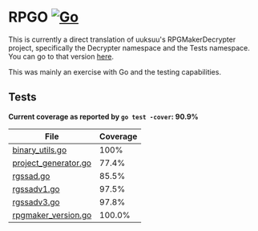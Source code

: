 # RPGO [![Go](https://github.com/xubiod/rpgo/actions/workflows/go.yml/badge.svg)](https://github.com/xubiod/rpgo/actions/workflows/go.yml)

This is currently a direct translation of uuksuu's RPGMakerDecrypter project,
specifically the Decrypter namespace and the Tests namespace. You can go to that
version [here](https://github.com/uuksu/RPGMakerDecrypter/).

This was mainly an exercise with Go and the testing capabilities.

## Tests

**Current coverage as reported by `go test -cover`: 90.9%**

|File|Coverage|
|-|-|
|[binary_utils.go](binary_utils.go)|100%|
|[project_generator.go](project_generator.go)|77.4%|
|[rgssad.go](rgssad.go)|85.5%|
|[rgssadv1.go](rgssadv1.go)|97.5%|
|[rgssadv3.go](rgssadv3.go)|97.8%|
|[rpgmaker_version.go](rpgmaker_version.go)|100.0%|
